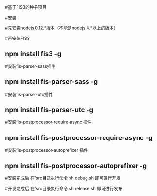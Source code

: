 #基于FIS3的种子项目

#安装

#先安装nodejs    0.12.*版本（不能是nodejs 4.*以上的版本）

#再安装FIS3     
## npm install fis3 -g

#安装fis-parser-sass插件    
## npm install fis-parser-sass -g

#安装fis-parser-utc插件     
## npm install fis-parser-utc -g

#安装fis-postprocessor-require-async 插件    
## npm install fis-postprocessor-require-async -g 

#安装fis-postprocessor-autoprefixer 插件
## npm install fis-postprocessor-autoprefixer -g



#安装完成后 在/src目录执行命令    sh debug.sh 即可进行开发

#开发完成后 在/src目录执行命令    sh release.sh 即可进行发布